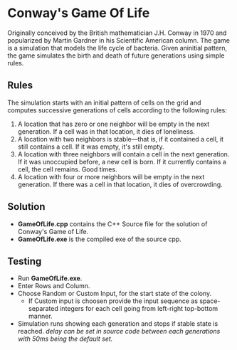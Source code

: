 # Conway's Game Of Life
Originally conceived by the British mathematician J.H. Conway in 1970 and popularized by Martin Gardner in his Scientific American column. The game is a simulation that models the life cycle of bacteria. 
Given aninitial pattern, the game simulates the birth and death of future generations using simple rules.

## Rules
The simulation starts with an initial pattern of cells on the grid and computes successive generations of cells according to the following rules:
1. A location that has zero or one neighbor will be empty in the next generation. If a cell was in that location, it dies of loneliness.
2. A location with two neighbors is stable—that is, if it contained a cell, it still contains a cell. If it was empty, it's still empty.
3. A location with three neighbors will contain a cell in the next generation. If it was unoccupied before, a new cell is born. If it currently contains a cell, the cell remains. Good times.
4. A location with four or more neighbors will be empty in the next generation. If there was a cell in that location, it dies of overcrowding.

## Solution
- **GameOfLife.cpp** contains the C++ Source file for the solution of Conway's Game of Life.
- **GameOfLife.exe** is the compiled exe of the source cpp.

## Testing
- Run **GameOfLife.exe**.
- Enter Rows and Column.
- Choose Random or Custom Input, for the start state of the colony.
  - If Custom input is choosen provide the input sequence as space-separated integers for each cell going from left-right top-bottom manner.
- Simulation runs showing each generation and stops if stable state is reached.
  *delay can be set in source code between each generations with 50ms being the default set.*

